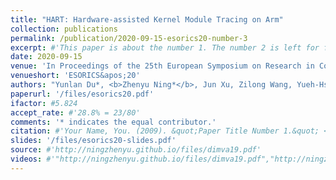 ```yaml
---
title: "HART: Hardware-assisted Kernel Module Tracing on Arm"
collection: publications
permalink: /publication/2020-09-15-esorics20-number-3
excerpt: #'This paper is about the number 1. The number 2 is left for future work.'
date: 2020-09-15
venue: 'In Proceedings of the 25th European Symposium on Research in Computer Security, Guildford, United Kingdom'
venueshort: 'ESORICS&apos;20'
authors: "Yunlan Du*, <b>Zhenyu Ning*</b>, Jun Xu, Zilong Wang, Yueh-Hsun Lin, Fengwei Zhang, Xinyu Xing, and Bing Mao"
paperurl: '/files/esorics20.pdf'
ifactor: #5.824
accept_rate: #'28.8% = 23/80'
comments: '* indicates the equal contributor.'
citation: #'Your Name, You. (2009). &quot;Paper Title Number 1.&quot; <i>Journal 1</i>. 1(1).'
slides: '/files/esorics20-slides.pdf'
source: #'http://ningzhenyu.github.io/files/dimva19.pdf'
videos: #'"http://ningzhenyu.github.io/files/dimva19.pdf","http://ningzhenyu.github.io/files/dimva19.pdf"'
---
```

